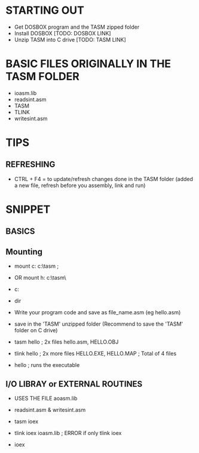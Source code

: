 

# STARTING OUT
- Get DOSBOX program and the TASM zipped folder
- Install DOSBOX  [TODO: DOSBOX LINK]
- Unzip TASM into C drive [TODO: TASM LINK]

# BASIC FILES ORIGINALLY IN THE TASM FOLDER 
- ioasm.lib
- readsint.asm
- TASM
- TLINK
- writesint.asm

# TIPS
## REFRESHING
- CTRL + F4 = to update/refresh changes done in the TASM folder (added a new file, refresh before you assembly, link and run)  

# SNIPPET
## BASICS

## Mounting 
- mount c: c:\tasm               ; 
- OR mount h: c:\tasm\
- c:
- dir

- Write your program code and save as file_name.asm  (eg hello.asm)
- save in the 'TASM' unzipped folder (Recommend to save the 'TASM' folder on C drive)
- tasm hello 	; 2x files hello.asm, HELLO.OBJ
- tlink hello ; 2x more files HELLO.EXE, HELLO.MAP   ; Total of 4 files 
- hello		; runs the executable

## I/O LIBRAY or EXTERNAL ROUTINES 
- USES THE FILE aoasm.lib 
- readsint.asm & writesint.asm

- tasm ioex
- tlink ioex ioasm.lib  ; ERROR if only tlink ioex
- ioex


